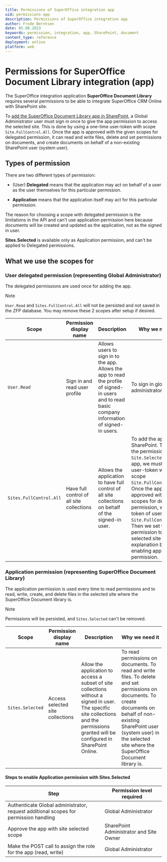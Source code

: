 ```yaml
---
title: Permissions of SuperOffice integration app
uid: permissions-app
description: Permissions of SuperOffice integration app
author: Frode Berntsen
date: 05.08.2023
keywords: permission, integration, app, SharePoint, document
content_type: reference
deployment: online
platform: web
---
```


# Permissions for SuperOffice Document Library integration (app)

The SuperOffice integration application **SuperOffice Document Library** requires several permissions to be able to integrate SuperOffice CRM Online with SharePoint site.

To [add the SuperOffice Document Library app in SharePoint][1], a Global Administrator user must sign in once to give the app permission to access the selected site. This is done by using a one-time user-token with scope `Site.FullControl.All`. Once the app is approved with the given scopes for delegated permission, it can read and write files, delete and set permissions on documents, and create documents on behalf of a non-existing SharePoint user (system user).

## Types of permission

There are two different types of permission:

* (User) **Delegated** means that the application may act on behalf of a user as the user themselves for this particular permission.

* **Application** means that the application itself may act for this particular permission.

The reason for choosing a scope with delegated permission is the limitations in the API and can't use application permission here because documents will be created and updated as the application, not as the signed in user.

**Sites.Selected** is available only as Application permission, and can't be applied to Delegated permissions.

## What we use the scopes for

### User delegated permission (representing Global Administrator)

The delegated permissions are used once for adding the app.

> [!NOTE]
> `User.Read` and `Sites.FullControl.All` will not be persisted and not saved in the ZFP database. You may remove these 2 scopes after setup if desired.

| Scope | Permission display name | Description | Why we need it |
|---|---|---|---|
| `User.Read` | Sign in and read user profile | Allows users to sign in to the app. Allows the app to read the profile of signed-in users and to read basic company information of signed-in users. | To sign in global administrator user. ​|
| `Sites.FullControl.All` | Have full control of all site collections | Allows the application to have full control of all site collections on behalf of the signed-in user. | To add the app in SharePoint. ​To give the permission `Site.Selected` for the app, we must use a user-token with scope `Site.FullControl.All`. Once the app is approved with given scopes for delegated permission, we get a token of user with `Site.FullControl.All`. Then we set the permission to the selected site (see explanation below), enabling application permission. ​|

### Application permission (representing SuperOffice Document Library)

The application permission is used every time to read permissions and to read, write, create, and delete files in the selected site where the SuperOffice Document library is.

> [!NOTE]
> Permissions will be persisted, and `Sites.Selected` can't be removed.

| Scope | Permission display name | Description | Why we need it |
|---|---|---|---|
| `Sites.Selected` | Access selected site collections | Allow the application to access a subset of site collections without a signed in user. The specific site collections and the permissions granted will be configured in SharePoint Online. | To read permissions on documents. To read and write files. To delete and set permissions on documents. To create documents on behalf of non-existing SharePoint user (system user) in the selected site where the SuperOffice Document library is.​ |

#### Steps to enable Application permission with Sites.Selected

| Step | Permission level required |
|---|---|
| Authenticate Global administrator, request additional scopes for permission handling | Global Administrator |
| Approve the app with site selected scope | SharePoint Administrator and Site Owner |
| Make the POST call to assign the role for the app (read, write) | Global Administrator |

<!-- Referenced links -->
[1]: configure-superoffice.md#step-4
